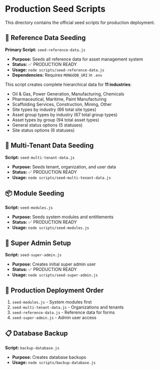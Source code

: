 # Production Seed Scripts

This directory contains the official seed scripts for production deployment.

## 🌱 Reference Data Seeding

**Primary Script:** `seed-reference-data.js`
- **Purpose:** Seeds all reference data for asset management system
- **Status:** ✅ PRODUCTION READY
- **Usage:** `node scripts/seed-reference-data.js`
- **Dependencies:** Requires `MONGODB_URI` in `.env`

This script creates complete hierarchical data for **11 industries**:
- Oil & Gas, Power Generation, Manufacturing, Chemicals
- Pharmaceutical, Maritime, Paint Manufacturing
- Scaffolding Services, Construction, Mining, Other
- Site types by industry (66 total site types)
- Asset group types by industry (67 total group types)  
- Asset types by group (94 total asset types)
- General status options (5 statuses)
- Site status options (6 statuses)

## 🏢 Multi-Tenant Data Seeding

**Script:** `seed-multi-tenant-data.js`
- **Purpose:** Seeds tenant, organization, and user data
- **Status:** ✅ PRODUCTION READY
- **Usage:** `node scripts/seed-multi-tenant-data.js`

## 📦 Module Seeding

**Script:** `seed-modules.js`
- **Purpose:** Seeds system modules and entitlements
- **Status:** ✅ PRODUCTION READY
- **Usage:** `node scripts/seed-modules.js`

## 👤 Super Admin Setup

**Script:** `seed-super-admin.js`
- **Purpose:** Creates initial super admin user
- **Status:** ✅ PRODUCTION READY
- **Usage:** `node scripts/seed-super-admin.js`

## 🚀 Production Deployment Order

1. `seed-modules.js` - System modules first
2. `seed-multi-tenant-data.js` - Organizations and tenants
3. `seed-reference-data.js` - Reference data for forms
4. `seed-super-admin.js` - Admin user access

## 📋 Database Backup

**Script:** `backup-database.js`
- **Purpose:** Creates database backups
- **Usage:** `node scripts/backup-database.js`
